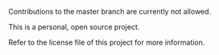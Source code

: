 Contributions to the master branch are currently not allowed. 

This is a personal, open source project. 

Refer to the license file of this project for more information.
